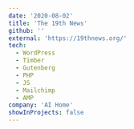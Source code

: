 ```yaml
---
date: '2020-08-02'
title: 'The 19th News'
github: ''
external: 'https://19thnews.org/'
tech:
  - WordPress
  - Timber
  - Gutenberg
  - PHP
  - JS
  - Mailchimp
  - AMP
company: 'AI Home'
showInProjects: false
---
```

